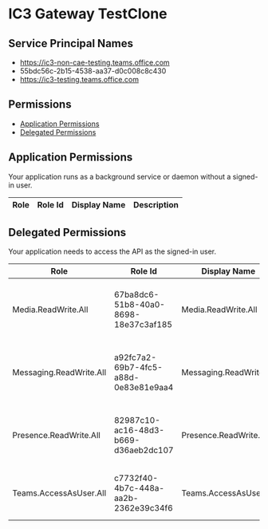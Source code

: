 # IC3 Gateway TestClone
## Service Principal Names
- https://ic3-non-cae-testing.teams.office.com
- 55bdc56c-2b15-4538-aa37-d0c008c8c430
- https://ic3-testing.teams.office.com

 ## Permissions
- [Application Permissions](#application-permissions)
- [Delegated Permissions](#delegated-permissions)

## Application Permissions
Your application runs as a background service or daemon without a signed-in user.

| Role | Role Id | Display Name | Description |
|---|---|---|---|

## Delegated Permissions
Your application needs to access the API as the signed-in user. 

| Role | Role Id | Display Name | Description |
|---|---|---|---|
| Media.ReadWrite.All | 67ba8dc6-51b8-40a0-8698-18e37c3af185 | Media.ReadWrite.All | Allows Teams services to access IC3 media services |
| Messaging.ReadWrite.All | a92fc7a2-69b7-4fc5-a88d-0e83e81e9aa4 | Messaging.ReadWrite.All | Allows Teams services to access IC3 messaging services |
| Presence.ReadWrite.All | 82987c10-ac16-48d3-b669-d36aeb2dc107 | Presence.ReadWrite.All | Allows Teams services to access IC3 presence services |
| Teams.AccessAsUser.All | c7732f40-4b7c-448a-aa2b-2362e39c34f6 | Teams.AccessAsUser.All | Allows Teams services to access IC3 services |

